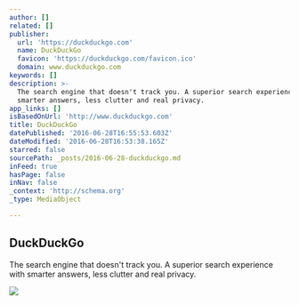 ```yaml
---
author: []
related: []
publisher:
  url: 'https://duckduckgo.com'
  name: DuckDuckGo
  favicon: 'https://duckduckgo.com/favicon.ico'
  domain: www.duckduckgo.com
keywords: []
description: >-
  The search engine that doesn't track you. A superior search experience with
  smarter answers, less clutter and real privacy.
app_links: []
isBasedOnUrl: 'http://www.duckduckgo.com'
title: DuckDuckGo
datePublished: '2016-06-28T16:55:53.603Z'
dateModified: '2016-06-28T16:53:38.165Z'
starred: false
sourcePath: _posts/2016-06-28-duckduckgo.md
inFeed: true
hasPage: false
inNav: false
_context: 'http://schema.org'
_type: MediaObject

---
```

<article style=""><h1>DuckDuckGo</h1><p>The search engine that doesn't track you. A superior search experience with smarter answers, less clutter and real privacy.</p><img src="https://duckduckgo.com/assets/icons/meta/DDG-icon_256x256.png" /></article>